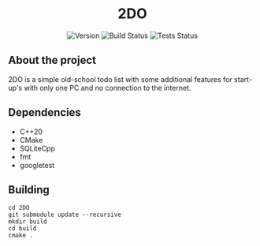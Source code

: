 <div align="center">

# 2DO

![Version](https://img.shields.io/badge/version-0.0.1-blue.svg)
![Build Status](https://img.shields.io/badge/build-passing-green.svg)
![Tests Status](https://img.shields.io/badge/tests-passing-green.svg)

</div>

## About the project
2DO is a simple old-school todo list with some additional features for start-up's with only one PC and no connection to the internet.

## Dependencies
- C++20
- CMake
- SQLiteCpp
- fmt
- googletest
  
## Building
```
cd 2DO
git submodule update --recursive
mkdir build
cd build
cmake .
```
